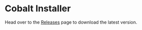 # Cobalt Installer

Head over to the [Releases](https://github.com/DivineDragonFanClub/cobalt-installer/releases/latest) page to download the latest version.
